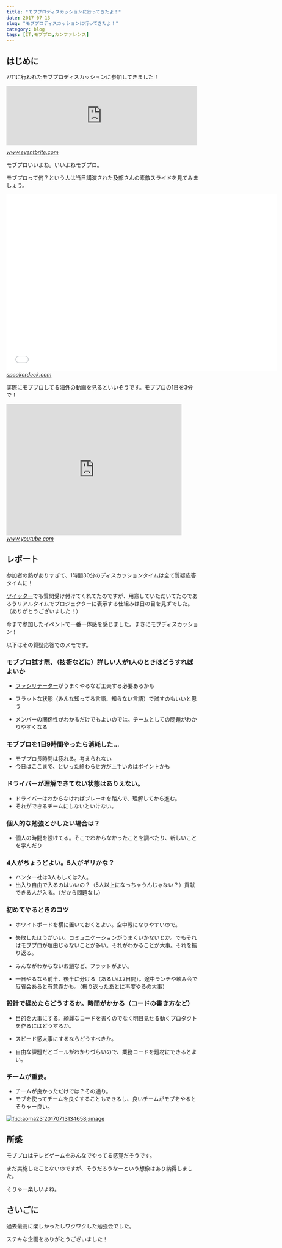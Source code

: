 ```yaml
---
title: "モブプロディスカッションに行ってきたよ！"
date: 2017-07-13
slug: "モブプロディスカッションに行ってきたよ！"
category: blog
tags: [IT,モブプロ,カンファレンス]
---
```

<h2>はじめに</h2>

<p>7/11に行われたモブプロディスカッションに参加してきました！</p>

<p><iframe src="https://hatenablog-parts.com/embed?url=https%3A%2F%2Fwww.eventbrite.com%2Fe%2F35561178442" title="モブプロディスカッション" class="embed-card embed-webcard" scrolling="no" frameborder="0" style="display: block; width: 100%; height: 155px; max-width: 500px; margin: 10px 0px;"></iframe><cite class="hatena-citation"><a href="https://www.eventbrite.com/e/35561178442">www.eventbrite.com</a></cite></p>

<p>モブプロいいよね。いいよねモブプロ。</p>

<p>モブプロって何？という人は当日講演された及部さんの素敵スライドを見てみましょう。</p>

<p><iframe allowfullscreen="true" allowtransparency="true" frameborder="0" height="463" id="talk_frame_396313" mozallowfullscreen="true" src="//speakerdeck.com/player/7b1590a56567411c8873cbb8ccd48bb4" style="border:0; padding:0; margin:0; background:transparent;" webkitallowfullscreen="true" width="710"></iframe><cite class="hatena-citation"><a href="https://speakerdeck.com/takaking22/mobupuroguramingutoiudong-kifang-number-devlove">speakerdeck.com</a></cite></p>

<p>実際にモブプロしてる海外の動画を見るといいそうです。モブプロの1日を3分で！</p>

<p><iframe width="459" height="344" src="https://www.youtube.com/embed/p_pvslS4gEI?feature=oembed" frameborder="0" allowfullscreen></iframe><cite class="hatena-citation"><a href="https://www.youtube.com/watch?v=p_pvslS4gEI">www.youtube.com</a></cite></p>

<h2>レポート</h2>

<p>参加者の熱がありすぎて、1時間30分のディスカッションタイムは全て質疑応答タイムに！</p>

<p><a class="keyword" href="http://d.hatena.ne.jp/keyword/%A5%C4%A5%A4%A5%C3%A5%BF%A1%BC">ツイッター</a>でも質問受け付けてくれてたのですが、用意していただいてたのであろうリアルタイムでプロジェクターに表示する仕組みは日の目を見ずでした。（ありがとうございました！）</p>

<p>今まで参加したイベントで一番一体感を感じました。まさにモブディスカッション！</p>

<p>以下はその質疑応答でのメモです。</p>

<h3>モブプロ試す際、（技術などに）詳しい人が1人のときはどうすればよいか</h3>

<ul>
<li><a class="keyword" href="http://d.hatena.ne.jp/keyword/%A5%D5%A5%A1%A5%B7%A5%EA%A5%C6%A1%BC%A5%BF%A1%BC">ファシリテーター</a>がうまくやるなど工夫する必要あるかも</li>
<li><p>フラットな状態（みんな知ってる言語、知らない言語）で試すのもいいと思う</p></li>
<li><p>メンバーの関係性がわかるだけでもよいのでは。チームとしての問題がわかりやすくなる</p></li>
</ul>


<h3>モブプロを1日9時間やったら消耗した&hellip;</h3>

<ul>
<li>モブプロ長時間は疲れる。考えられない</li>
<li>今日はここまで、といった終わらせ方が上手いのはポイントかも</li>
</ul>


<h3>ドライバーが理解できてない状態はありえない。</h3>

<ul>
<li>ドライバーはわからなければブレーキを踏んで、理解してから進む。</li>
<li>それができるチームにしないといけない。</li>
</ul>


<h3>個人的な勉強とかしたい場合は？</h3>

<ul>
<li>個人の時間を設けてる。そこでわからなかったことを調べたり、新しいことを学んだり</li>
</ul>


<h3>4人がちょうどよい。5人がギリかな？</h3>

<ul>
<li>ハンター社は3人もしくは2人。</li>
<li>出入り自由で入るのはいいの？（5人以上になっちゃうんじゃない？）貢献できる人が入る。（だから問題なし）</li>
</ul>


<h3>初めてやるときのコツ</h3>

<ul>
<li>ホワイトボードを横に置いておくとよい。空中戦になりやすいので。</li>
<li><p>失敗したほうがいい。コミュニケーションがうまくいかないとか。でもそれはモブプロが理由じゃないことが多い。それがわかることが大事。それを振り返る。</p></li>
<li><p>みんながわからないお題など、フラットがよい。</p></li>
<li>一日やるなら前半、後半に分ける（あるいは2日間）。途中ランチや飲み会で反省会あると有意義かも。（振り返ったあとに再度やるの大事）</li>
</ul>


<h3>設計で揉めたらどうするか。時間がかかる（コードの書き方など）</h3>

<ul>
<li>目的を大事にする。綺麗なコードを書くのでなく明日見せる動くプロダクトを作るにはどうするか。</li>
<li><p>スピード感大事にするならどうすべきか。</p></li>
<li><p>自由な課題だとゴールがわかりづらいので、業務コードを題材にできるとよい。</p></li>
</ul>


<h3>チームが重要。</h3>

<ul>
<li>チームが良かっただけでは？その通り。</li>
<li>モブを使ってチームを良くすることもできるし、良いチームがモブをやるとそりゃー良い。</li>
</ul>


<p><span itemscope itemtype="http://schema.org/Photograph"><a href="http://f.hatena.ne.jp/aoma23/20170713134658" class="hatena-fotolife" itemprop="url"><img src="https://cdn-ak.f.st-hatena.com/images/fotolife/n/naoqoo23/20170713/20170713134658.jpg" alt="f:id:aoma23:20170713134658j:image" title="f:id:aoma23:20170713134658j:image" class="hatena-fotolife" itemprop="image"></a></span></p>

<h2>所感</h2>

<p>モブプロはテレビゲームをみんなでやってる感覚だそうです。</p>

<p>まだ実施したことないのですが、そうだろうなーという想像はあり納得しました。</p>

<p>そりゃー楽しいよね。</p>

<h2>さいごに</h2>

<p>過去最高に楽しかったしワクワクした勉強会でした。</p>

<p>ステキな企画をありがとうございました！</p>
